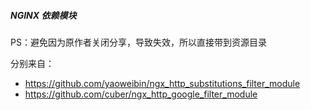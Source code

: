 ##### NGINX 依赖模块

PS：避免因为原作者关闭分享，导致失效，所以直接带到资源目录

分别来自：
 - https://github.com/yaoweibin/ngx_http_substitutions_filter_module
 - https://github.com/cuber/ngx_http_google_filter_module